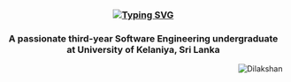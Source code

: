 <h3 align="center">
  <a href="https://git.io/typing-svg">
    <img src="https://readme-typing-svg.demolab.com?font=Fira+Code&weight=600&size=20&pause=1000&color=2A93F7&vCenter=true&multiline=true&random=true&width=435&lines=Hi%F0%9F%91%8B,+I'm+Sivanathan+Dilakshan" alt="Typing SVG" />
  </a>
</h3>

<h3 align="center">
  A passionate third-year Software Engineering undergraduate at University of Kelaniya, Sri Lanka
</h3>

<p align="right">
  <img src="https://komarev.com/ghpvc/?username=SGDilakshan&label=Profile%20views&color=0e75b6&style=flat" alt="Dilakshan" />
</p>
